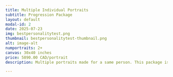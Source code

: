 ```yaml
---
title: Multiple Individual Portraits
subtitle: Progression Package
layout: default
modal-id: 2
date: 2025-07-23
img: bestpersonalitytest.png
thumbnail: bestpersonalitytest-thumbnail.png
alt: image-alt
numportraits: 2+
canvas: 30x40 inches
price: 5890.00 CAD/portrait
description: Multiple portraits made for a same person. This package is for people looking to capture changes, growth, or multiple versions of themselves or a person of their choice. We will work with you to time the snapshots accordingly, so please let us know if there are specific arrangements that need to be made. Some scenarios that are a perfect fit for this package include (1) capturing a child's growth every set number of months or years. (2) A before and after snapshot capture when there is a known upcoming transformative experience. (3) Neurodiverse snapshots for DID systems, flareups, BPD or various state of minds.

---
```

